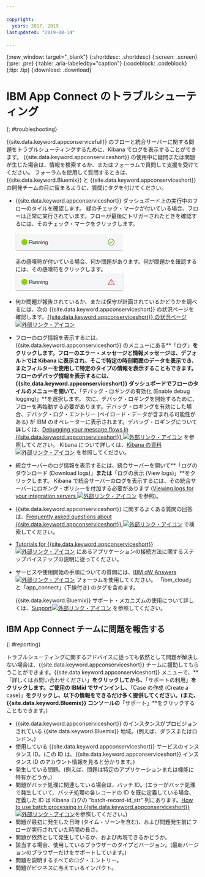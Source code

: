 ```yaml
---

copyright:
  years: 2017, 2019
lastupdated: "2019-08-14"

---
```


{:new_window: target="_blank"}
{:shortdesc: .shortdesc}
{:screen: .screen}
{:pre: .pre}
{:table: .aria-labeledby="caption"}
{:codeblock: .codeblock}
{:tip: .tip} 
{:download: .download}


# IBM App Connect のトラブルシューティング
{: #troubleshooting}

{{site.data.keyword.appconservicefull}} のフローと統合サーバーに関する問題をトラブルシューティングするために、Kibana でログを表示することができます。 {{site.data.keyword.appconserviceshort}} の使用中に疑問または問題が生じた場合は、情報を検索するか、またはフォーラムで質問して支援を受けてください。 フォーラムを使用して質問するときは、{{site.data.keyword.Bluemix}} と {{site.data.keyword.appconserviceshort}} の開発チームの目に留まるように、質問にタグを付けてください。

-   {{site.data.keyword.appconserviceshort}} ダッシュボード上の実行中のフローのタイルを確認します。 緑のチェック・マークが付いている場合、フローは正常に実行されています。フローが最後にトリガーされたときを確認するには、そのチェック・マークをクリックします。

    ![フローが正常に実行されていることを示す画面キャプチャー](/images/SuccessfulFlow.jpg)

    赤の感嘆符が付いている場合、何か問題があります。何が問題かを確認するには、その感嘆符をクリックします。![フローに問題があることを示す画面キャプチャー](/images/ErroredFlow.jpg)

-   何か問題が報告されているか、または保守が計画されているかどうかを調べるには、次の {{site.data.keyword.appconserviceshort}} の状況ページを確認します。[{{site.data.keyword.appconserviceshort}} の状況ページ ![外部リンク・アイコン](../../icons/launch-glyph.svg "外部リンク・アイコン")](https://developer.ibm.com/integration/docs/app-connect/app-connect-status/)
-   フローのログ情報を表示するには、{{site.data.keyword.appconserviceshort}} のメニューにある**「ログ」**をクリックします。フローのエラー・メッセージと情報メッセージは、デフォルトでは Kibana に表示され、そこで特定の時刻範囲のデータを表示でき、またフィルターを使用して特定のタイプの情報を表示することもできます。 フローのデバッグ情報を表示するには、{{site.data.keyword.appconserviceshort}} ダッシュボードでフローのタイルのメニューを開いて、**「デバッグ・ロギングの有効化 (Enable debug logging)」**を選択します。  次に、デバッグ・ロギングを開始するために、フローを再始動する必要があります。デバッグ・ロギングを有効にした場合、デバッグ・ログ・エントリー (ペイロード・データが含まれる可能性がある) が IBM のオペレーターに表示されます。デバッグ・ロギングについて詳しくは、[Debugging your message flows in {{site.data.keyword.appconserviceshort}} ![外部リンク・アイコン](../../icons/launch-glyph.svg "外部リンク・アイコン")](https://developer.ibm.com/integration/docs/app-connect/tutorials-for-ibm-app-connect/debugging-message-flows-ibm-app-connect/) を参照してください。  Kibana について詳しくは、[Kibana の資料 ![外部リンク・アイコン](../../icons/launch-glyph.svg "外部リンク・アイコン")](https://www.elastic.co/guide/en/kibana/4.0/discover.html) を参照してください。
-   統合サーバーのログ情報を表示するには、統合サーバーを開いて**「ログのダウンロード (Download logs)」**または**「ログの表示 (View logs)」**をクリックします。  Kibana で統合サーバーのログを表示するには、その統合サーバーにロギング・ポリシーを付加する必要があります ([Viewing logs for your integration servers ![外部リンク・アイコン](../../icons/launch-glyph.svg "外部リンク・アイコン")](https://developer.ibm.com/integration/docs/app-connect/tutorials-for-ibm-app-connect/running-your-ibm-integration-bus-solutions-in-ibm-app-connect-enterprise-beta-plan/viewing-logs-for-your-integration-servers-in-app-connect-enterprise-beta) を参照)。
-   {{site.data.keyword.appconserviceshort}} に関するよくある質問の回答は、[Frequently asked questions about {{site.data.keyword.appconserviceshort}}
![外部リンク・アイコン](../../icons/launch-glyph.svg "外部リンク・アイコン")](https://developer.ibm.com/integration/docs/app-connect/faq/) で検索してください。
-   [Tutorials for {{site.data.keyword.appconserviceshort}} ![外部リンク・アイコン](../../icons/launch-glyph.svg "外部リンク・アイコン")](https://developer.ibm.com/integration/docs/app-connect/tutorials-for-ibm-app-connect/) にあるアプリケーションの接続方法に関するステップバイステップの説明に従ってください。
-   サービスや使用開始の手順についての質問には、[IBM dW Answers ![外部リンク・アイコン](../../icons/launch-glyph.svg "外部リンク・アイコン")](https://developer.ibm.com/answers/topics/app_connect) フォーラムを使用してください。 「ibm_cloud」と「app_connect」(下線付き) のタグを含めます。

    {{site.data.keyword.Bluemix}} サポート・メカニズムの使用について詳しくは、[Support![外部リンク・アイコン](../../icons/launch-glyph.svg "外部リンク・アイコン")](https://cloud.ibm.com/unifiedsupport/supportcenter) を参照してください。

## IBM App Connect チームに問題を報告する
{: #reporting}

トラブルシューティングに関するアドバイスに従っても依然として問題が解決しない場合は、{{site.data.keyword.appconserviceshort}} チームに援助してもらうことができます。{{site.data.keyword.appconserviceshort}} メニューで、**「詳しくはお問い合わせください」**をクリックしてから、**「サポートの利用」**をクリックします。ご使用の IBMid でサインインし、**「Case の作成 (Create a case)」**をクリックし、以下の情報をできるだけ多く提供してください。(また、{{site.data.keyword.Bluemix}} コンソールの**「サポート」**をクリックすることもできます。) 

* {{site.data.keyword.appconserviceshort}} のインスタンスがプロビジョンされている {{site.data.keyword.Bluemix}} 地域。(例えば、ダラスまたはロンドン。)
* 使用している {{site.data.keyword.appconserviceshort}} サービスのインスタンス ID。(この ID は、{{site.data.keyword.appconserviceshort}} インスタンス ID のアカウント情報を見ると分かります。)
* 発生している問題。(例えば、問題は特定のアプリケーションまたは機能に特有かどうか。)
* 問題がバッチ処理に関連している場合は、バッチ ID。(エラーがバッチ処理で発生していて、バッチ処理の各レコードの ID を既に定義している場合、定義した ID は Kibana ログの "batch-record-id_str" 列にあります。[How to use batch processing in {{site.data.keyword.appconserviceshort}} ![外部リンク・アイコン](../../icons/launch-glyph.svg "外部リンク・アイコン")](https://developer.ibm.com/integration/docs/app-connect/toolbox-utilities/how-to-use-batch-processing-in-ibm-app-connect/)を参照してください。)
* 問題が最初に発生した日時 (タイム・ゾーンを含む)、および問題発生前にフローが実行されていた時間の長さ。
* 問題が依然として発生しているか、および再現できるかどうか。
* 該当する場合、使用しているブラウザーのタイプとバージョン。(最新バージョンのブラウザーだけをサポートしています。)
* 問題を説明するすべてのログ・エントリー。
* 問題がビジネスに与えているインパクト。
